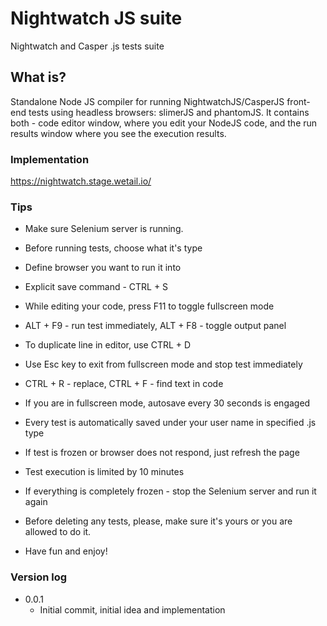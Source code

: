 # Nightwatch JS suite

Nightwatch and Casper .js tests suite

## What is?

Standalone Node JS compiler for running NightwatchJS/CasperJS front-end tests using headless browsers: 
slimerJS and phantomJS. It contains both - code editor window, where you edit your NodeJS code, and the run results
window where you see the execution results.

### Implementation

https://nightwatch.stage.wetail.io/ 

### Tips

-   Make sure Selenium server is running.
-   Before running tests, choose what it's type
-   Define browser you want to run it into
-   Explicit save command - CTRL + S
-   While editing your code, press F11 to toggle fullscreen mode
-   ALT + F9 - run test immediately, ALT + F8 - toggle output panel
-   To duplicate line in editor, use CTRL + D
-   Use Esc key to exit from fullscreen mode and stop test immediately
-   CTRL + R - replace, CTRL + F - find text in code
-   If you are in fullscreen mode, autosave every 30 seconds is engaged
-   Every test is automatically saved under your user name in specified .js type
-   If test is frozen or browser does not respond, just refresh the page
-   Test execution is limited by 10 minutes
-   If everything is completely frozen - stop the Selenium server and run it again
-   Before deleting any tests, please, make sure it's yours or you are allowed to do it.

-   Have fun and enjoy!


### Version log
- 0.0.1
    -   Initial commit, initial idea and implementation